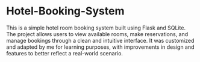 # Hotel-Booking-System
This is a simple hotel room booking system built using Flask and SQLite. The project allows users to view available rooms, make reservations, and manage bookings through a clean and intuitive interface. It was customized and adapted by me for learning purposes, with improvements in design and features to better reflect a real-world scenario.
